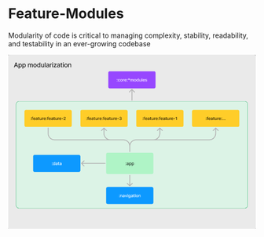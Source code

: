 # Feature-Modules
Modularity of code is critical to managing complexity, stability, readability, and testability in an ever-growing codebase

![alt text](https://github.com/ulugbek1060/Feature-Modules/blob/main/src/moduling.png?raw=true)
